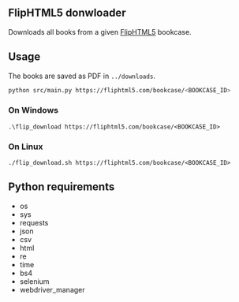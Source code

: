 ## FlipHTML5 donwloader

Downloads all books from a given [FlipHTML5](https://fliphtml5.com) bookcase.

## Usage

The books are saved as PDF in `../downloads`.

```bash
python src/main.py https://fliphtml5.com/bookcase/<BOOKCASE_ID>
```

### On Windows
```shell
.\flip_download https://fliphtml5.com/bookcase/<BOOKCASE_ID>
```

### On Linux
```shell
./flip_download.sh https://fliphtml5.com/bookcase/<BOOKCASE_ID>
```

## Python requirements

- os
- sys
- requests
- json
- csv
- html
- re
- time
- bs4
- selenium
- webdriver_manager
